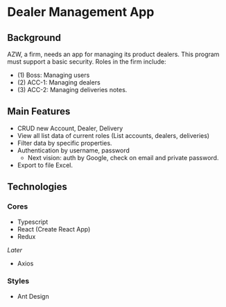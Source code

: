 # Dealer Management App

## Background

AZW, a firm, needs an app for managing its product dealers. This program must support a basic
security. Roles in the firm include:

- (1) Boss: Managing users
- (2) ACC-1: Managing dealers
- (3) ACC-2: Managing deliveries notes.

## Main Features

- CRUD new Account, Dealer, Delivery
- View all list data of current roles (List accounts, dealers, deliveries)
- Filter data by specific properties.
- Authentication by username, password
    - Next vision: auth by Google, check on email and private password.
- Export to file Excel.

## Technologies

### Cores

- Typescript
- React (Create React App)
- Redux

*Later*

- Axios

### Styles

- Ant Design

